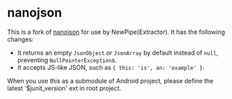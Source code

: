 # nanojson

This is a fork of [nanojson](https://github.com/mmastrac/nanojson) for use by NewPipe(Extractor). It has the following changes:

- It returns an empty `JsonObject` or `JsonArray` by default instead of `null`, preventing `NullPointerException`s.
- It accepts JS-like JSON, such as `{ this: 'is', an: 'example' }`.

When you use this as a submodule of Android project, please define the latest '$junit_version' ext in root project.
